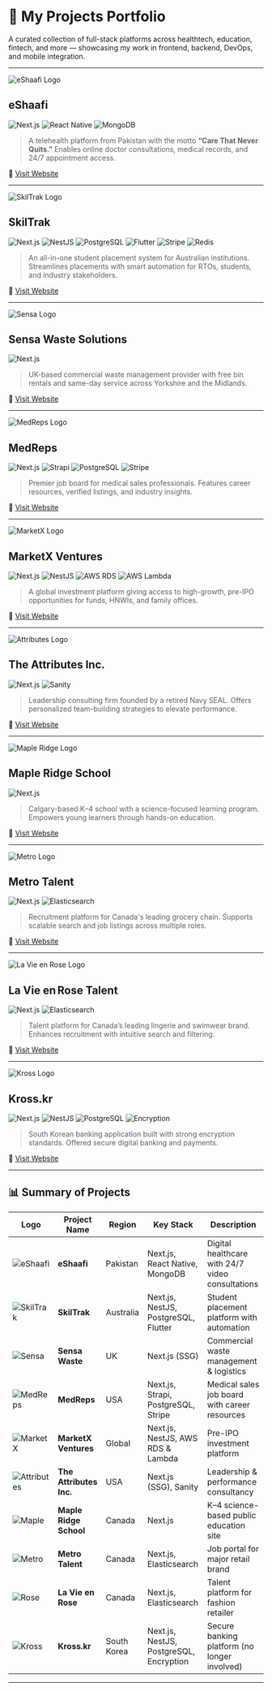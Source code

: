 # 🚀 My Projects Portfolio

A curated collection of full-stack platforms across healthtech, education, fintech, and more — showcasing my work in frontend, backend, DevOps, and mobile integration.

---

![eShaafi Logo](https://www.eshaafi.com/_next/static/media/eshaafi-logo.2b4522fb.svg)
## eShaafi  
![Next.js](https://img.shields.io/badge/Frontend-Next.js-black?logo=next.js)
![React Native](https://img.shields.io/badge/Mobile-React%20Native-blue?logo=react)
![MongoDB](https://img.shields.io/badge/Database-MongoDB-green?logo=mongodb)

> A telehealth platform from Pakistan with the motto **“Care That Never Quits.”** Enables online doctor consultations, medical records, and 24/7 appointment access.

🔗 [Visit Website](https://www.eshaafi.com/)

---

![SkilTrak Logo](https://www.skiltrak.com.au/images/site/logo-light.webp)
## SkilTrak  
![Next.js](https://img.shields.io/badge/Frontend-Next.js-black?logo=next.js)
![NestJS](https://img.shields.io/badge/Backend-NestJS-red?logo=nestjs)
![PostgreSQL](https://img.shields.io/badge/Database-PostgreSQL-blue?logo=postgresql)
![Flutter](https://img.shields.io/badge/Mobile-Flutter-blue?logo=flutter)
![Stripe](https://img.shields.io/badge/Payments-Stripe-635bff?logo=stripe)
![Redis](https://img.shields.io/badge/Cache-Redis-critical?logo=redis)

> An all-in-one student placement system for Australian institutions. Streamlines placements with smart automation for RTOs, students, and industry stakeholders.

🔗 [Visit Website](https://skiltrak.com.au/)

---

![Sensa Logo](https://www.sensawaste.com/images/logo.png?v=20250808080505)
## Sensa Waste Solutions  
![Next.js](https://img.shields.io/badge/SSG-Next.js-black?logo=next.js)

> UK-based commercial waste management provider with free bin rentals and same-day service across Yorkshire and the Midlands.

🔗 [Visit Website](https://www.sensawaste.com/)

---
![MedReps Logo](https://medreps.com/images/logo.png) 
## MedReps  
![Next.js](https://img.shields.io/badge/Frontend-Next.js-black?logo=next.js)
![Strapi](https://img.shields.io/badge/CMS-Strapi-blueviolet?logo=strapi)
![PostgreSQL](https://img.shields.io/badge/Database-PostgreSQL-blue?logo=postgresql)
![Stripe](https://img.shields.io/badge/Payments-Stripe-635bff?logo=stripe)

> Premier job board for medical sales professionals. Features career resources, verified listings, and industry insights.

🔗 [Visit Website](https://medreps.com/)

---
![MarketX Logo](https://encrypted-tbn0.gstatic.com/images?q=tbn:ANd9GcS8Y5yuFBjHPibjxVGQmkWlxCcPW1H7PljAqA&s)
## MarketX Ventures  
![Next.js](https://img.shields.io/badge/Frontend-Next.js-black?logo=next.js)
![NestJS](https://img.shields.io/badge/Backend-NestJS-red?logo=nestjs)
![AWS RDS](https://img.shields.io/badge/Database-AWS%20RDS-orange?logo=amazon-aws)
![AWS Lambda](https://img.shields.io/badge/Functions-AWS%20Lambda-yellow?logo=aws-lambda)

> A global investment platform giving access to high-growth, pre-IPO opportunities for funds, HNWIs, and family offices.

🔗 [Visit Website](https://www.marketxventures.com/)

---

![Attributes Logo](https://ec82d403f672156276c1493dc9649602.cdn.bubble.io/cdn-cgi/image/w=,h=,f=auto,dpr=1,fit=contain/f1707340426144x691218218532334600/The%20Attributes%20Logo%20png%20-%20transparent.png)
## The Attributes Inc.  
![Next.js](https://img.shields.io/badge/SSG-Next.js-black?logo=next.js)
![Sanity](https://img.shields.io/badge/CMS-Sanity-EF3A5D?logo=sanity)

> Leadership consulting firm founded by a retired Navy SEAL. Offers personalized team-building strategies to elevate performance.

🔗 [Visit Website](https://theattributes.com/)

---
![Maple Ridge Logo](https://mapleridge.school/wp-content/uploads/2024/06/cropped-IMG_1624-1-300x193.png)
##  Maple Ridge School  
![Next.js](https://img.shields.io/badge/Frontend-Next.js-black?logo=next.js)

> Calgary-based K–4 school with a science-focused learning program. Empowers young learners through hands-on education.

🔗 [Visit Website](https://mapleridge.cbe.ab.ca/)

---
![Metro Logo](https://static.relevance.studio/metro/public/logo.svg)
## Metro Talent  
![Next.js](https://img.shields.io/badge/Frontend-Next.js-black?logo=next.js)
![Elasticsearch](https://img.shields.io/badge/Search-Elasticsearch-blue?logo=elasticsearch)

> Recruitment platform for Canada's leading grocery chain. Supports scalable search and job listings across multiple roles.

🔗 [Visit Website](https://talent.metro.ca/en)

---
![La Vie en Rose Logo](https://www.waldengalleria.com/wp-content/uploads/sites/3/2025/04/La-Vie-En-Rose_logo.png)
## La Vie en Rose Talent  
![Next.js](https://img.shields.io/badge/Frontend-Next.js-black?logo=next.js)
![Elasticsearch](https://img.shields.io/badge/Search-Elasticsearch-blue?logo=elasticsearch)

> Talent platform for Canada’s leading lingerie and swimwear brand. Enhances recruitment with intuitive search and filtering.

🔗 [Visit Website](https://talent.lavieenrose.com/)

---
![Kross Logo](https://via.placeholder.com/20)
## Kross.kr  
![Next.js](https://img.shields.io/badge/Frontend-Next.js-black?logo=next.js)
![NestJS](https://img.shields.io/badge/Backend-NestJS-red?logo=nestjs)
![PostgreSQL](https://img.shields.io/badge/Database-PostgreSQL-blue?logo=postgresql)
![Encryption](https://img.shields.io/badge/Security-Asymmetric%20Encryption-lightgrey?logo=lock)

> South Korean banking application built with strong encryption standards. Offered secure digital banking and payments.

🔗 [Visit Website](https://kross.kr/)

---

## 📊 Summary of Projects

| Logo | Project Name            | Region        | Key Stack                               | Description                                         |
|------|-------------------------|---------------|------------------------------------------|-----------------------------------------------------|
| ![eShaafi](https://www.eshaafi.com/_next/static/media/eshaafi-logo.2b4522fb.svg) | **eShaafi**             | Pakistan      | Next.js, React Native, MongoDB           | Digital healthcare with 24/7 video consultations    |
| ![SkilTrak](https://www.skiltrak.com.au/images/site/logo-light.webp) | **SkilTrak**            | Australia     | Next.js, NestJS, PostgreSQL, Flutter     | Student placement platform with automation          |
| ![Sensa](https://www.sensawaste.com/images/logo.png?v=20250808080505) | **Sensa Waste**         | UK            | Next.js (SSG)                            | Commercial waste management & logistics             |
| ![MedReps](https://medreps.com/images/logo.png) | **MedReps**             | USA           | Next.js, Strapi, PostgreSQL, Stripe      | Medical sales job board with career resources       |
| ![MarketX](https://encrypted-tbn0.gstatic.com/images?q=tbn:ANd9GcS8Y5yuFBjHPibjxVGQmkWlxCcPW1H7PljAqA&s) | **MarketX Ventures**    | Global        | Next.js, NestJS, AWS RDS & Lambda        | Pre-IPO investment platform                         |
| ![Attributes](https://ec82d403f672156276c1493dc9649602.cdn.bubble.io/cdn-cgi/image/w=,h=,f=auto,dpr=1,fit=contain/f1707340426144x691218218532334600/The%20Attributes%20Logo%20png%20-%20transparent.png) | **The Attributes Inc.** | USA           | Next.js (SSG), Sanity                    | Leadership & performance consultancy                |
| ![Maple](https://mapleridge.school/wp-content/uploads/2024/06/cropped-IMG_1624-1-300x193.png) | **Maple Ridge School**  | Canada        | Next.js                                  | K–4 science-based public education site             |
| ![Metro](https://static.relevance.studio/metro/public/logo.svg) | **Metro Talent**        | Canada        | Next.js, Elasticsearch                   | Job portal for major retail brand                   |
| ![Rose](https://www.waldengalleria.com/wp-content/uploads/sites/3/2025/04/La-Vie-En-Rose_logo.png) | **La Vie en Rose**      | Canada        | Next.js, Elasticsearch                   | Talent platform for fashion retailer                |
| ![Kross](https://via.placeholder.com/20) | **Kross.kr**            | South Korea   | Next.js, NestJS, PostgreSQL, Encryption  | Secure banking platform (no longer involved)        |

---
